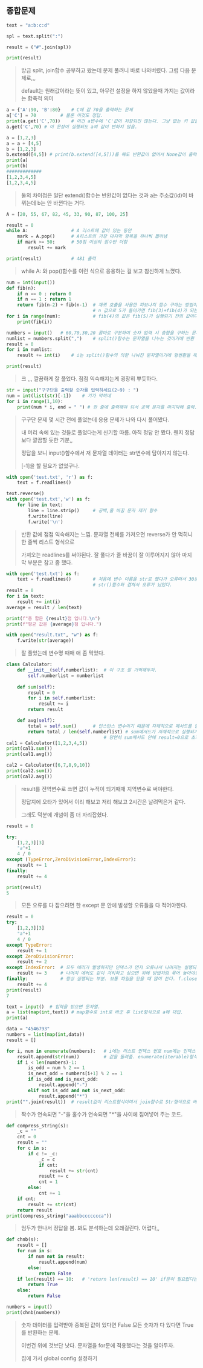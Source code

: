 ## 종합문제

```python
text = "a:b:c:d"

spl = text.split(":")

result = ("#".join(spl))

print(result)
```

> 방금 split, join함수 공부하고 왔는데 문제 풀려니 바로 나와버렸다. 그럼 다음 문제로,,,
>
> default는 원래값이라는 뜻이 있고, 아무런 설정을 하지 않았을때 가지는 값이라는 함축적 의미

```python
a = {'A':90, 'B':80}	# C에 값 70을 출력하는 문제
a['C'] = 70			# 물론 이것도 정답.
print(a.get('C',70))	# 이건 a변수에 'C'값이 저장되진 않는다. 그냥 없는 키 값을 출력한 거임.
a.get('C',70) # 이 문장이 실행되도 a의 값이 변하지 않음.
```

```python
a = [1,2,3]
a = a + [4,5]
b = [1,2,3]
b.extend([4,5])	# print(b.extend([4,5]))를 해도 반환값이 없어서 None값이 출력된다.
print(a)
print(b)
#############
[1,2,3,4,5]
[1,2,3,4,5]
```

> 둘의 차이점은 일단 extend()함수는 반환값이 없다는 것과 a는 주소값(id)이 바뀌는데 b는 안 바뀐다는 거다.

```python
A = [20, 55, 67, 82, 45, 33, 90, 87, 100, 25]

result = 0
while A:                # A 리스트에 값이 있는 동안
    mark = A.pop()      # A리스트의 가장 마지막 항목을 하나씩 뽑아냄
    if mark >= 50:      # 50점 이상의 점수만 더함
        result += mark

print(result)           # 481 출력
```

> while A: 와 pop()함수를 이런 식으로 응용하는 걸 보고 참신하게 느꼈다. 

```python
num = int(input())
def fib(n):
    if n == 0 : return 0
    if n == 1 : return 1
    return fib(n-2) + fib(n-1)	# 재귀 호출을 사용한 피보나치 함수 구하는 방법이다.
								# n 값으로 5가 들어가면 fib(3)+fib(4)가 되는 것이다.
for i in range(num):			# fib(4)의 값은 fib(5)가 실행되기 전의 값이다.
    print(fib(i))
```

```python
numbers = input()	# 60,70,30,20 콤마로 구분하여 숫자 입력 시 총합을 구하는 문제.
numlist = numbers.split(",")	# split()함수는 문자열을 나누는 것이기에 반환 값도 리스트 문자열
result = 0
for i in numlist:
    result += int(i)	# i는 split()함수의 의한 나눠진 문자열이기에 형변환을 해줘야 됨.

print(result)
```

> 크 ,,, 깔끔하게 잘 풀었다. 점점 익숙해지는게 굉장히 뿌듯하다.

```python
str = input("구구단을 출력할 숫자를 입력하세요(2~9) : ")
num = int(list(str)[-1])	# 기가 막히네
for i in range(1,10):
    print(num * i, end = " ") # 한 줄에 출력해야 되서 공백 문자를 마지막에 출력.
```

> 구구단 문제 몇 시간 전에 풀었는데 응용 문제가 나와 다시 풀어봤다.
>
> 내 머리 속에 있는 것들로 풀었다는게 신기할 따름. 아직 정답 안 봤다. 웬지 정답보다 깔끔할 듯한 기분,,
>
> 정답을 보니 input()함수에서 저 문자열 데이터는 str변수에 담아지지 않는다.
>
> [-1]을 할 필요가 없었구나.

```python
with open('test.txt', 'r') as f:
    text = f.readlines()

text.reverse()
with open('test.txt','w') as f:
    for line in text:
        line = line.strip()		# 공백,줄 바꿈 문자 제거 함수 
        f.write(line)
        f.write('\n')
```

> 반환 값에 점점 익숙해지는 느낌. 문자열 전체를 가져오면 reverse가 안 먹히니 한 줄씩 리스트 형식으로
>
> 가져오는 readlines를 써야된다. 잘 풀다가 줄 바꿈이 잘 이루어지지 않아 마지막 부분은 참고 좀 했다.

```python
with open('test.txt') as f:
    text = f.readlines()		# 처음에 변수 이름을 str로 했다가 오류떠서 30분은 날린 거 같다.
								# str()함수와 겹쳐서 오류가 났었다.
result = 0
for i in text:
    result += int(i)
average = result / len(text)

print(f"총 합은 {result}점 입니다.\n")
print(f"평균 값은 {average}점 입니다.")

with open("result.txt", "w") as f:
    f.write(str(average))
```

> 잘 풀었는데 변수명 때매 애 좀 먹었다.

```python
class Calculator:
    def __init__(self,numberlist):	# 이 구조 잘 기억해두자.
        self.numberlist = numberlist
    
    def sum(self): 
        result = 0
        for i in self.numberlist:
            result += i
        return result

    def avg(self):
        total = self.sum()		# 인스턴스 변수이기 때문에 자체적으로 메서드를 한번 실행한다.
        return total / len(self.numberlist)	# sum메서드가 자체적으로 실행되기에
									# 당연히 sum메서드 안에 result=0으로 초기화를 해야한다.
cal1 = Calculator([1,2,3,4,5])
print(cal1.sum())
print(cal1.avg())

cal2 = Calculator([6,7,8,9,10])
print(cal2.sum())
print(cal2.avg())
```

> result를 전역변수로 쓰면 값이 누적이 되기때매 지역변수로 써야한다.
>
> 정답지에 오타가 있어서 이리 해보고 저리 해보고 2시간은 날려먹은거 같다.
>
> 그래도 덕분에 개념이 좀 더 자리잡혔다.

```python
result = 0

try:
    [1,2,3][3]
    "a"+1
    4 / 0
except (TypeError,ZeroDivisionError,IndexError):
    result += 1
finally:
    result += 4

print(result)
5
```

> 모든 오류를 다 잡으려면 한 except 문 안에 발생할 오류들을 다 적어야한다.

```python
result = 0
try:
    [1,2,3][3]
    "a"+1
    4 / 0
except TypeError:			
    result += 1
except ZeroDivisionError:
    result += 2
except IndexError:	# 모두 에러가 발생하지만 인덱스가 먼저 오류나서 나머지는 실행되지 않는다
    result += 3		# 나머지 에러도 같이 처리하고 싶으면 위에 방법처럼 묶어 놓아야한다.
finally:			# 항상 실행되는 부분. 보통 파일을 닫을 때 많이 쓴다. f.close()
    result += 4
print(result)
7
```

```python
text = input()	# 입력을 받으면 문자열.
a = list(map(int,text))	# map함수로 int로 바꾼 후 list형식으로 a에 대입.
print(a)
```

```python
data = "4546793"
numbers = list(map(int,data))
result = []

for i, num in enumerate(numbers):	# i에는 리스트 인덱스 번호 num에는 인덱스 번호에 상응하는
    result.append(str(num))			# 값을 돌려줌. enumerate(iterable)형식
    if i < len(numbers)-1:
        is_odd = num % 2 == 1
        is_next_odd = numbers[i+1] % 2 == 1
        if is_odd and is_next_odd:
            result.append("-")
        elif not is_odd and not is_next_odd:
            result.append("*")
print("".join(result))	# result값이 리스트형식이여서 join함수로 Str형식으로 바꿔서 출력.
```

> 짝수가 연속되면 "-"을 홀수가 연속되면 "*"을 사이에 집어넣어 주는 코드.

```python
def compress_string(s):
    _c = ""
    cnt = 0
    result = ""
    for c in s:
        if c != _c:
            _c = c
            if cnt: 
                result += str(cnt)
            result += c
            cnt = 1
        else:
            cnt += 1
    if cnt:
        result += str(cnt)
    return result
print(compress_string("aaabbccccccca"))
```

> 엄두가 안나서 정답을 봄. 봐도 분석하는데 오래걸린다. 어렵다,,

```python
def chnb(s):
    result = []
    for num in s:
        if num not in result:
            result.append(num)
        else:
            return False
    if len(result) == 10:	# 'return len(result) == 10' if문이 필요없다는 것도 알아두자.
        return True
    else:
        return False

numbers = input()
print(chnb(numbers))
```

> 숫자 데이터를 입력받아 중복된 값이 있다면 False 모든 숫자가 다 있다면 True를 반환하는 문제.
>
> 이번건 위에 것보단 낫다. 문자열을 for문에 적용했다는 것을 알아두자.
>
> 집에 가서 global config 설정하기